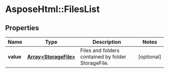 # AsposeHtml::FilesList

## Properties
Name | Type | Description | Notes
------------ | ------------- | ------------- | -------------
**value** | [**Array&lt;StorageFile&gt;**](StorageFile.md) | Files and folders contained by folder StorageFile. | [optional] 



